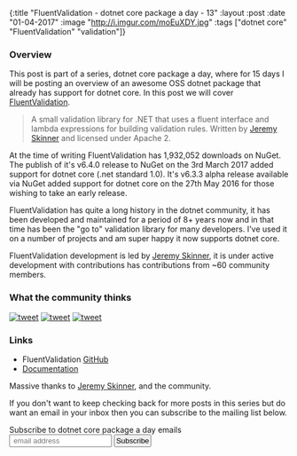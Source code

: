 {:title  "FluentValidation - dotnet core package a day - 13"
 :layout :post
 :date   "01-04-2017"
 :image  "http://i.imgur.com/moEuXDY.jpg"
 :tags   ["dotnet core" "FluentValidation" "validation"]}


### Overview

This post is part of a series, dotnet core package a day, where for 15 days I will be posting an overview of an awesome OSS dotnet package that already has support for dotnet core. In this post we will cover [FluentValidation](https://github.com/JeremySkinner/FluentValidation).

> A small validation library for .NET that uses a fluent interface and lambda expressions for building validation rules. Written by [Jeremy Skinner](http://www.jeremyskinner.co.uk) and licensed under Apache 2.

At the time of writing FluentValidation has 1,932,052 downloads on NuGet. The publish of it's v6.4.0 release to NuGet on the 3rd March 2017 added support for dotnet core (.net standard 1.0). It's v6.3.3 alpha release available via NuGet added support for dotnet core on the 27th May 2016 for those wishing to take an early release.

FluentValidation has quite a long history in the dotnet community, it has been developed and maintained for a period of 8+ years now and in that time has been the "go to" validation library for many developers. I've used it on a number of projects and am super happy it now supports dotnet core.

FluentValidation development is led by [Jeremy Skinner](https://twitter.com/JeremySkinner), it is under active development with contributions has contributions from ~60 community members.

### What the community thinks

[![tweet](http://i.imgur.com/8c2cSwC.png)](https://twitter.com/angelochiello/status/835064257016385536)
[![tweet](http://i.imgur.com/p5Hgjik.png)](https://twitter.com/kamranayub/status/822169571771772929)
[![tweet](http://i.imgur.com/PYkONOV.png)](https://twitter.com/JeremySkinner/status/837607665140396033)

### Links

* FluentValidation [GitHub](https://github.com/JeremySkinner/FluentValidation)
* [Documentation](https://github.com/JeremySkinner/FluentValidation/wiki)

Massive thanks to [Jeremy Skinner](https://twitter.com/JeremySkinner), and the community.

If you don't want to keep checking back for more posts in this series but do want an email in your inbox then you can subscribe to the mailing list below.

<link href="//cdn-images.mailchimp.com/embedcode/slim-10_7.css" rel="stylesheet" type="text/css">
<div id="mc_embed_signup">
<form action="//xyz.us15.list-manage.com/subscribe/post?u=b6063259bae6e4712948e9cb9&amp;id=802d24879d" method="post" id="mc-embedded-subscribe-form" name="mc-embedded-subscribe-form" class="validate" target="_blank" novalidate>
<div id="mc_embed_signup_scroll">
<label for="mce-EMAIL">Subscribe to dotnet core package a day emails </label>
<br />
<input style="padding:2px;" type="email" value="" name="EMAIL" class="email" id="mce-EMAIL" placeholder=" email address" required>
<!-- real people should not fill this in and expect good things - do not remove this or risk form bot signups-->
<div style="position: absolute; left: -5000px;" aria-hidden="true"><input type="text" name="b_b6063259bae6e4712948e9cb9_802d24879d" tabindex="-1" value=""></div>
<input style="padding:2px;" type="submit" value="Subscribe" name="subscribe" id="mc-embedded-subscribe" class="button"></div>
</div>
</form>
</div>
